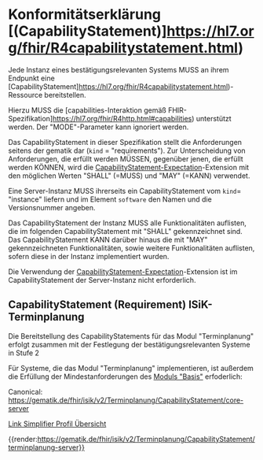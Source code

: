 # Konformitätserklärung [(CapabilityStatement)]https://hl7.org/fhir/R4capabilitystatement.html)

Jede Instanz eines bestätigungsrelevanten Systems MUSS an ihrem Endpunkt eine [CapabilityStatement]https://hl7.org/fhir/R4capabilitystatement.html)-Ressource bereitstellen.

Hierzu MUSS die [capabilities-Interaktion gemäß FHIR-Spezifikation]https://hl7.org/fhir/R4http.html#capabilities) unterstützt werden.
Der "MODE"-Parameter kann ignoriert werden.

Das CapabilityStatement in dieser Spezifikation stellt die Anforderungen seitens der gematik dar (`kind` = "requirements"). Zur Unterscheidung von Anforderungen, die erfüllt werden MÜSSEN, gegenüber jenen, die erfüllt werden KÖNNEN, wird die [CapabilityStatement-Expectation](https://hl7.org/fhir/R4/extension-capabilitystatement-expectation.html)-Extension mit den möglichen Werten "SHALL" (=MUSS) und "MAY" (=KANN) verwendet.

Eine Server-Instanz MUSS ihrerseits ein CapabilityStatement vom `kind`= "instance" liefern und im Element `software` den Namen und die Versionsnummer angeben.

Das CapabilityStatement der Instanz MUSS alle Funktionalitäten auflisten, die im folgenden CapabilityStatement mit "SHALL" gekennzeichnet sind. Das CapabilityStatement KANN darüber hinaus die mit "MAY" gekennzeichneten Funktionalitäten, sowie weitere Funktionalitäten auflisten, sofern diese in der Instanz implementiert wurden.

Die Verwendung der [CapabilityStatement-Expectation](https://hl7.org/fhir/R4/extension-capabilitystatement-expectation.html)-Extension ist im CapabilityStatement der Server-Instanz nicht erforderlich.

## CapabilityStatement (Requirement) ISiK-Terminplanung

Die Bereitstellung des CapabilityStatements für das Modul "Terminplanung" erfolgt zusammen mit der Festlegung der bestätigungsrelevanten Systeme in Stufe 2

Für Systeme, die das Modul "Terminplanung" implementieren, ist außerdem die Erfüllung der Mindestanforderungen des [Moduls "Basis"](https://simplifier.net/guide/implementierungsleitfadenisik-basismodul/ImplementationGuide-markdown-Einfuehrung?version=current) erfoderlich:

Canonical: https://gematik.de/fhir/isik/v2/Terminplanung/CapabilityStatement/core-server

[Link Simplifier Profil Übersicht](https://gematik.de/fhir/isik/v2/Terminplanung/CapabilityStatement/terminplanung-server)

{{render:https://gematik.de/fhir/isik/v2/Terminplanung/CapabilityStatement/terminplanung-server}}